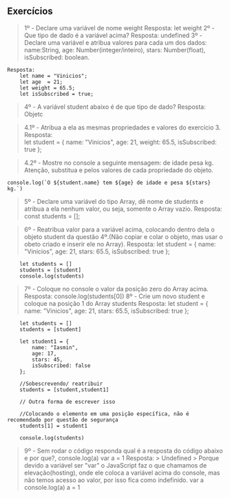 ## Exercícios

> 1º - Declare uma variável de nome weight
    Resposta:
        let weight 
> 2º - Que tipo de dado é a variável acima?
    Resposta:
        undefined
> 3º - Declare uma variável e atribua valores para cada um dos dados: 
    name:String, 
    age: Number(integer/inteiro), 
    stars: Number(float), 
    isSubscribed: boolean.  
       
    Resposta:
        let name = "Vinicios";
        let age  = 21;
        let weight = 65.5;
        let isSubscribed = true;

> 4º - A variável student abaixo é de que tipo de dado? 
    Resposta:
        Objetc

> 4.1º - Atribua a ela as mesmas propriedades e valores do exercício 3.
    Resposta:  
        let student = {
        name: "Vinicios",
        age: 21,
        weight: 65.5,
        isSubscribed: true
    };

> 4.2º - Mostre no console a seguinte mensagem:
    <name> de idade <age> pesa <weight> kg.
    Atenção, substitua <name><age> e <weight> pelos valores de cada propriedade do objeto.

    console.log(`O ${student.name} tem ${age} de idade e pesa ${stars} kg.`)

> 5º - Declare uma variável do tipo Array, dê nome de students e atribua a ela nenhum valor, ou seja, somente o Array vazio.
    Resposta:
        const students = [];

> 6º - Reatribua valor para a variável acima, colocando dentro dela o objeto student da questão 4º.(Não copiar e colar o objeto, mas usar o obeto criado e inserir ele no Array).
    Resposta:
        let student = {
            name: "Vinicios",
            age: 21,
            stars: 65.5,
            isSubscribed: true
        };

        let students = []
        students = [student]
        console.log(students)

> 7º - Coloque no console o valor da posição zero do Array acima.
    Resposta:
        console.log(students[0])
> 8º - Crie um novo student e coloque na posição 1 do Array students
    Resposta:
        let student = {
            name: "Vinicios",
            age: 21,
            stars: 65.5,
            isSubscribed: true
        };

        let students = []
        students = [student]

        let student1 = {
            name: "Iasmin",
            age: 17,
            stars: 45,
            isSubscribed: false
        };

        //Sobescrevendo/ reatribuir
        students = [student,student1]

        // Outra forma de escrever isso 

        //Colocando o elemento em uma posição específica, não é recomendado por questão de segurança
        students[1] = student1

        console.log(students)

> 9º - Sem rodar o código responda qual é a resposta do código abaixo e por que?,
    console.log(a)
    var a = 1
    Resposta:
        > Undefined
        > Porque devido a variável ser "var" o JavaScript faz o que chamamos de elevação(hosting), onde ele coloca a variável acima do  console, mas não temos acesso ao valor, por isso fica como indefinido.
        var a 
        console.log(a)
        a = 1